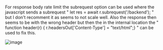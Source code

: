 For response body rate limit the subrequest option can be used where the javascript sends a subrequest " let res = await r.subrequest('/backend'); " but I don't recomment it as seems to not scale well. Also the response then seems to be with the wrong header but then the in the internal location the " function header(r) { r.headersOut['Content-Type'] = "text/html";} " can be used to fix this.


![image](https://github.com/user-attachments/assets/066cf6d3-9dca-4535-9497-dd183ef0c43e)

